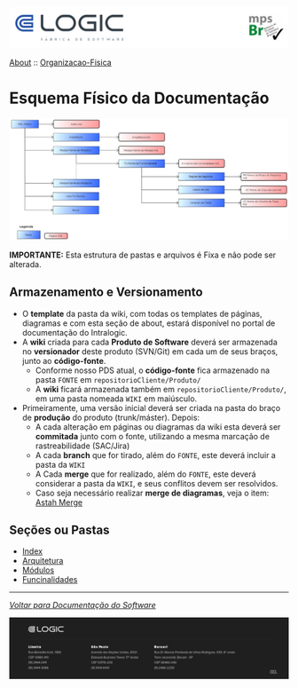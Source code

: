 ![Cabecalho](../../Index-Anexos/Cabecalho.png)

[About](../About.md) :: [Organizacao-Fisica](Organizacao-Fisica.md)


# Esquema Físico da Documentação

![](Organizacao-Fisica-Anexos/Estrutura-Fisca-Geral.png)

**IMPORTANTE:** Esta estrutura de pastas e arquivos é Fixa e não pode ser alterada.

## Armazenamento e Versionamento

- O **template** da pasta da wiki, com todas os templates de páginas, diagramas e com esta seção de about, estará disponível no portal de documentação do Intralogic.
- A **wiki** criada para cada **Produto de Software** deverá ser armazenada no **versionador** deste produto (SVN/Git) em cada um de seus braços, junto ao **código-fonte**.
  - Conforme nosso PDS atual, o **código-fonte** fica armazenado na pasta `FONTE` em `repositorioCliente/Produto/`
  - A **wiki** ficará armazenada também em `repositorioCliente/Produto/`, em uma pasta nomeada `WIKI` em maiúsculo.
- Primeiramente, uma versão inicial deverá ser criada na pasta do braço de **produção** do produto (trunk/máster). Depois:
  - A cada alteração em páginas ou diagramas da wiki esta deverá ser **commitada** junto com o fonte, utilizando a mesma marcação de rastreabilidade (SAC/Jira)
  - A cada **branch** que for tirado, além do `FONTE`, este deverá incluir a pasta da `WIKI`
  - A Cada **merge** que for realizado, além do `FONTE`, este deverá considerar a pasta da `WIKI`, e seus conflitos devem ser resolvidos.
  - Caso seja necessário realizar **merge de diagramas**, veja o item: [Astah Merge](../Aspectos-Tecnicos/Astah/Merge.md)

## Seções ou Pastas

  - [Index](Organizacao-Fisica/Index.md)
  - [Arquitetura](Organizacao-Fisica/Arquitetura.md)
  - [Módulos](Organizacao-Fisica/Modulo.md)
  - [Funcinalidades](Organizacao-Fisica/Funcionalidade.md)


---

_[Voltar para Documentação do Software](../../Index.md)_


![Rodape](../../Index-Anexos/Rodape.png)
